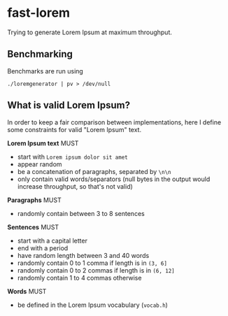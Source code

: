 # fast-lorem

Trying to generate Lorem Ipsum at maximum throughput.

## Benchmarking

Benchmarks are run using
```
./loremgenerator | pv > /dev/null
```

## What is valid Lorem Ipsum?

In order to keep a fair comparison between implementations, here I define some constraints for valid "Lorem Ipsum" text.

**Lorem Ipsum text** MUST
- start with `Lorem ipsum dolor sit amet`
- appear random
- be a concatenation of paragraphs, separated by `\n\n`
- only contain valid words/separators (null bytes in the output would increase throughput, so that's not valid)

**Paragraphs** MUST
- randomly contain between 3 to 8 sentences

**Sentences** MUST
- start with a capital letter
- end with a period
- have random length between 3 and 40 words
- randomly contain 0 to 1 comma if length is in `(3, 6]`
- randomly contain 0 to 2 commas if length is in `(6, 12]`
- randomly contain 1 to 4 commas otherwise

**Words** MUST
- be defined in the Lorem Ipsum vocabulary (`vocab.h`)
